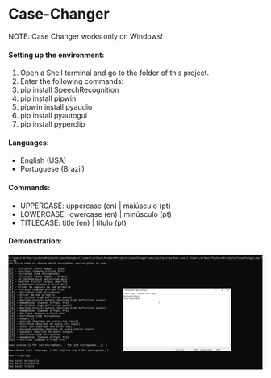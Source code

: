 # Case-Changer

NOTE: Case Changer works only on Windows!

#### Setting up the environment:

1. Open a Shell terminal and go to the folder of this project.
2. Enter the following commands:
3. pip install SpeechRecognition
4. pip install pipwin
5. pipwin install pyaudio
6. pip install pyautogui
7. pip install pyperclip

#### Languages:

- English (USA)
- Portuguese (Brazil)

#### Commands:

- UPPERCASE: uppercase (en) | maiúsculo (pt)
- LOWERCASE: lowercase (en) | minúsculo (pt)
- TITLECASE: title (en) | título (pt)

#### Demonstration:

<a href="https://www.youtube.com/watch?v=hUE3wNpmA1E" title="Demonstration" target="_blank">
    <img src="README-Images/demonstration.png" alt="Demonstration Image"/>
</a>
